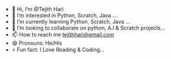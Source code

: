 - 👋 Hi, I’m @Tejith Hari
- 👀 I’m interested in Python, Scratch, Java ...
- 🌱 I’m currently learning Python, Scratch, Java ...
- 💞️ I’m looking to collaborate on python, A.I & Scratch projects...
- 📫 How to reach me tejithhari@gmail.com
- 😄 Pronouns: He/His
- ⚡ Fun fact: I Love Reading & Coding...

<!---
TejithHari/TejithHari is a ✨ special ✨ repository because its `README.md` (this file) appears on your GitHub profile.
You can click the Preview link to take a look at your changes.
--->
